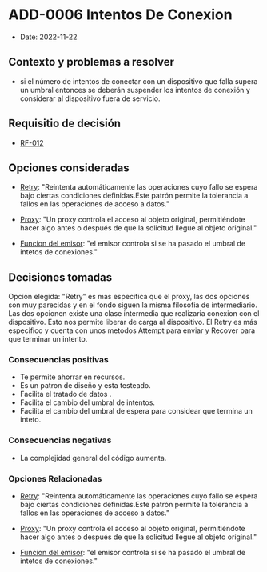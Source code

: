 # ADD-0006 Intentos De Conexion

* Date: 2022-11-22

## Contexto y problemas a resolver

* si el número de intentos de conectar con un dispositivo que falla supera un
umbral entonces se deberán suspender los intentos de conexión y considerar al
dispositivo fuera de servicio.

## Requisitio de decisión

* [RF-012](../requisitos/RF-012.md)

## Opciones consideradas

* [Retry](./0006.1-Retry.md): "Reintenta automáticamente las operaciones cuyo fallo se espera bajo ciertas condiciones definidas.Este patrón permite la tolerancia a fallos en las operaciones de acceso a datos."

* [Proxy](./0006.2-Proxy.md): "Un proxy controla el acceso al objeto original, permitiéndote hacer algo antes o después de que la solicitud llegue al objeto original."

* [Funcion del emisor](./0006.3-Funcion-del-Emisor.md): "el emisor controla si se ha pasado el umbral de intetos de conexiones."

## Decisiones tomadas

Opción elegida: "Retry" es mas especifica que el proxy, las dos opciones son muy parecidas y en el fondo siguen la misma filosofia de intermediario. Las dos opcionen existe una clase intermedia que realizaria conexion con el dispositivo. Esto nos permite liberar de carga  al dispositivo. El Retry es más especifico y cuenta con unos metodos  Attempt para enviar y  Recover para que terminar un intento.

### Consecuencias positivas <!-- optional -->

* Te permite ahorrar en recursos.
* Es un patron de diseño y esta testeado.
* Facilita el tratado de datos .
* Facilita el cambio del umbral de intentos.
* Facilita el cambio del umbral de espera para considear que termina un inteto.

### Consecuencias negativas <!-- optional -->

* La complejidad general del código aumenta.

### Opciones Relacionadas

* [Retry](./0006.1-Retry.md): "Reintenta automáticamente las operaciones cuyo fallo se espera bajo ciertas condiciones definidas.Este patrón permite la tolerancia a fallos en las operaciones de acceso a datos."

* [Proxy](./0006.2-Proxy.md): "Un proxy controla el acceso al objeto original, permitiéndote hacer algo antes o después de que la solicitud llegue al objeto original."

* [Funcion del emisor](./0006.3-Funcion-del-Emisor.md): "el emisor controla si se ha pasado el umbral de intetos de conexiones."
